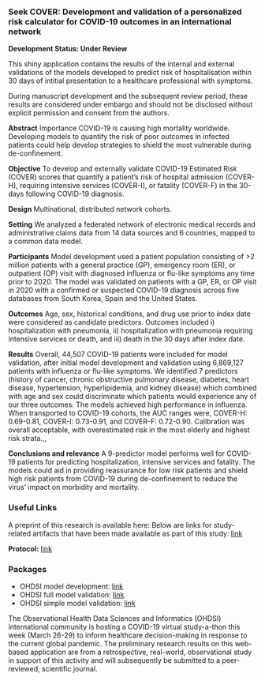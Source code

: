 ### Seek COVER: Development and validation of a personalized risk calculator for COVID-19 outcomes in an international network

**Development Status: Under Review**

This shiny application contains the results of the internal and external validations of the models developed to predict risk of hospitalisation within 30 days of intitial presentation to a healthcare professional with symptoms.

During manuscript development and the subsequent review period, these results are considered under embargo and should not be disclosed without explicit permission and consent from the authors.


**Abstract**
Importance
COVID-19 is causing high mortality worldwide. Developing models to quantify the risk of poor outcomes in infected patients could help develop strategies to shield the most vulnerable during de-confinement.

**Objective**
To develop and externally validate COVID-19 Estimated Risk (COVER) scores that quantify a patient’s risk of hospital admission (COVER-H), requiring intensive services (COVER-I), or fatality (COVER-F) in the 30-days following COVID-19 diagnosis.

**Design**
Multinational, distributed network cohorts.

**Setting**
We analyzed a federated network of electronic medical records and administrative claims data from 14 data sources and 6 countries, mapped to a common data model. 

**Participants**
Model development used a patient population consisting of >2 million patients with a general practice (GP), emergency room (ER), or outpatient (OP) visit with diagnosed influenza or flu-like symptoms any time prior to 2020. The model was validated on patients with a GP, ER, or OP visit in 2020 with a confirmed or suspected COVID-19 diagnosis across five databases from South Korea, Spain and the United States.

**Outcomes**
Age, sex, historical conditions, and drug use prior to index date were considered as candidate predictors. Outcomes included i) hospitalization with pneumonia, ii) hospitalization with pneumonia requiring intensive services or death, and iii) death in the 30 days after index date.

**Results**
Overall, 44,507 COVID-19 patients were included for model validation, after initial model development and validation using 6,869,127 patients with influenza or flu-like symptoms. We identified 7 predictors (history of cancer, chronic obstructive pulmonary disease, diabetes, heart disease, hypertension, hyperlipidemia, and kidney disease) which combined with age and sex could discriminate which patients would experience any of our three outcomes. The models achieved high performance in influenza. When transported to COVID-19 cohorts, the AUC ranges were, COVER-H: 0.69-0.81, COVER-I: 0.73-0.91, and COVER-F: 0.72-0.90. Calibration was overall acceptable, with overestimated risk in the most elderly and highest risk strata.,,

**Conclusions and relevance**
A 9-predictor model performs well for COVID-19 patients for predicting hospitalization, intensive services and fatality. The models could aid in providing reassurance for low risk patients and shield high risk patients from COVID-19 during de-confinement to reduce the virus’ impact on morbidity and mortality.


### Useful Links
A preprint of this research is available here: 
Below are links for study-related artifacts that have been made available as part of this study: [link](https://www.medrxiv.org/content/10.1101/2020.05.26.20112649v1)

**Protocol:** [link](https://github.com/ohdsi-studies/Covid19PredictionStudies/blob/master/HospitalizationInSentHomePatients/docs/PLP_protocol_Q1%2BQ2_20200329.docx)

### Packages

- OHDSI model development: [link](https://github.com/ohdsi-studies/Covid19PredictionStudies/tree/master/HospitalizationInSymptomaticPatients)
- OHDSI full model validation: [link](https://github.com/ohdsi-studies/Covid19PredictionStudies/tree/master/HospInOutpatientVal)
- OHDSI simple model validation: [link](https://github.com/ohdsi-studies/Covid19PredictionStudies/tree/master/CovidSimpleModels)

The Observational Health Data Sciences and Informatics (OHDSI) international community is hosting a COVID-19 virtual study-a-thon this week (March 26-29) to inform healthcare decision-making in response to the current global pandemic. The preliminary research results on this web-based application are from a retrospective, real-world, observational study in support of this activity and will subsequently be submitted to a peer-reviewed, scientific journal. 